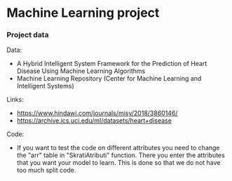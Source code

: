 # Machine Learning project

### Project data

Data:
* A Hybrid Intelligent System Framework for the Prediction of Heart Disease Using Machine Learning Algorithms
* Machine Learning Repository (Center for Machine Learning and Intelligent Systems)

Links: 
* https://www.hindawi.com/journals/misy/2018/3860146/
* https://archive.ics.uci.edu/ml/datasets/heart+disease

Code:
* If you want to test the code on different attributes you need to change the "arr" table in "SkratiAtributi" function. 
  There you enter the attributes that you want your model to learn. This is done so that we do not have too much split code.

  
